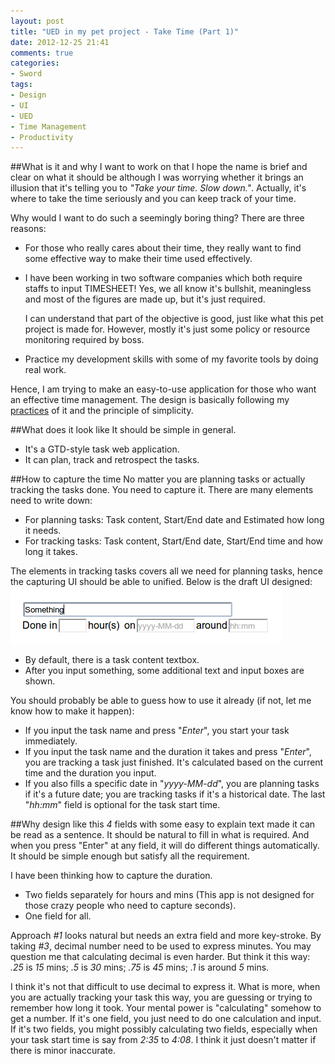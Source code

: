 ```yaml
---
layout: post
title: "UED in my pet project - Take Time (Part 1)"
date: 2012-12-25 21:41
comments: true
categories:
- Sword
tags:
- Design
- UI
- UED
- Time Management
- Productivity
---
```


[practices]: http://www.thinkingincrowd.me/blog/2012/12/24/my-practices-on-time-management/
[capture]: https://raw.githubusercontent.com/kenspirit/blog-cdn-data/master/task_capture.png

##What is it and why I want to work on that
I hope the name is brief and clear on what it should be although I was worrying whether it brings an illusion that it's telling you to _"Take your time.  Slow down."_.  Actually, it's where to take the time seriously and you can keep track of your time.

Why would I want to do such a seemingly boring thing?  There are three reasons:

* For those who really cares about their time, they really want to find some effective way to make their time used effectively.

* I have been working in two software companies which both require staffs to input TIMESHEET!  Yes, we all know it's bullshit, meaningless and most of the figures are made up, but it's just required.

    I can understand that part of the objective is good, just like what this pet project is made for. However, mostly it's just some policy or resource monitoring required by boss.

* Practice my development skills with some of my favorite tools by doing real work.

Hence, I am trying to make an easy-to-use application for those who want an effective time management.  The design is basically following my [practices][] of it and the principle of simplicity.

##What does it look like
It should be simple in general.

* It's a GTD-style task web application.
* It can plan, track and retrospect the tasks.

##How to capture the time
No matter you are planning tasks or actually tracking the tasks done.  You need to capture it.  There are many elements need to write down:

* For planning tasks: Task content, Start/End date and Estimated how long it needs.
* For tracking tasks: Task content, Start/End date, Start/End time and how long it takes.

The elements in tracking tasks covers all we need for planning tasks, hence the capturing UI should be able to unified.  Below is the draft UI designed:
![Capture UI][capture]

* By default, there is a task content textbox.
* After you input something, some additional text and input boxes are shown.

You should probably be able to guess how to use it already (if not, let me know how to make it happen):

* If you input the task name and press "_Enter_", you start your task immediately.
* If you input the task name and the duration it takes and press "_Enter_", you are tracking a task just finished.  It's calculated based on the current time and the duration you input.
* If you also fills a specific date in "_yyyy-MM-dd_", you are planning tasks if it's a future date; you are tracking tasks if it's a historical date.  The last "_hh:mm_" field is optional for the task start time.

##Why design like this
*4* fields with some easy to explain text made it can be read as a sentence.  It should be natural to fill in what is required.  And when you press "Enter" at any field, it will do different things automatically.  It should be simple enough but satisfy all the requirement.

I have been thinking how to capture the duration.

* Two fields separately for hours and mins (This app is not designed for those crazy people who need to capture seconds).
* One field for all.

Approach _#1_ looks natural but needs an extra field and more key-stroke.  By taking _#3_, decimal number need to be used to express minutes.  You may question me that calculating decimal is even harder.  But think it this way:  _.25_ is _15_ mins; _.5_ is _30_ mins; _.75_ is _45_ mins; _.1_ is around _5_ mins.

I think it's not that difficult to use decimal to express it.  What is more, when you are actually tracking your task this way, you are guessing or trying to remember how long it took.  Your mental power is "calculating" somehow to get a number.  If it's one field, you just need to do one calculation and input.  If it's two fields, you might possibly calculating two fields, especially when your task start time is say from _2:35_ to _4:08_.  I think it just doesn't matter if there is minor inaccurate.
